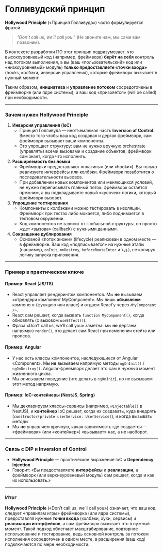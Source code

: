 # Голливудский принцип

**Hollywood Principle** («Принцип Голливуда») часто формулируется фразой

> _"Don’t call us, we’ll call you."_ (Не звоните нам, мы сами вам позвоним).

В контексте разработки ПО этот принцип подразумевает, что высокоуровневый код (например, фреймворк) **берёт на себя** контроль над потоком выполнения, а вы (ваш «пользовательский» код или «низкоуровневый» модуль) **только предоставляете «точки входа»** (hooks, колбэки, инверсии управления), которые фреймворк вызывает в нужный момент.

Таким образом, **инициатива** и **управление потоком** сосредоточены в фреймворке (или ядре системы), а ваш код «призовётся» (will be called) при необходимости.

***

### Зачем нужен Hollywood Principle

1. **Инверсия управления (IoC)**
   * Принцип Голливуда — неотъемлемая часть **Inversion of Control**. Вместо того чтобы ваш код создавал и дергал фреймворк, сам фреймворк вызывает ваши компоненты.
   * Это упрощает структуру: вам не нужно вручную orchestrate (управлять) всеми вызовами и создание объектов; фреймворк сам знает, когда что исполнить.
2. **Расширяемость без ломки**
   * Фреймворки предоставляют «плагины» (или «hookи»). Вы только реализуете интерфейсы или колбэки. Фреймворк позаботится о последовательности вызовов.
   * При добавлении новых компонентов или меняющихся условий, не нужно переписывать главный поток: фреймворк остаётся прежним, а вы подкладываете новый «кусочек» логики, который фреймворк вызовет.
3. **Упрощение тестирования**
   * Компоненты с колбэками можно тестировать в изоляции. Фреймворк при тестах либо мокается, либо поднимается в тестовом окружении.
   * Код компонентов не зависит от глобальной структуры, он просто ждет «вызова» (callback) с нужными данными.
4. **Сокращение дублирования**
   * Основной «поток жизни» (lifecycle) реализован в одном месте — в фреймворке. Ваш код «подписывается» на нужные этапы (например, `onInit`, `onDestroy`, `beforeRouteEnter` и т.д.), не копируя логику запуска приложения.

***

### Пример в практическом ключе

#### Пример: React (JS/TS)

* React управляет рендерингом компонентов. Мы **не** вызываем «отрендери компонент MyComponent». Мы лишь **объявляем** компонент (функцию или класс) и отдаем React’у через `<MyComponent />`.
* React сам решает, когда вызвать `function MyComponent()`, когда обновлять (с вызовом `useEffect()`).
* Фраза «Don’t call us, we’ll call you» заметна: мы **не** дергаем напрямую `render()`, это делает сам React при изменении стейта или пропсов.

#### Пример: Angular

* У нас есть классы компонентов, наследующиеся от Angular «Component». Мы **не** вызываем напрямую методы `ngOnInit()` / `ngOnDestroy()`. Angular-фреймворк делает это сам в нужный момент жизненного цикла.
* Мы описываем поведение (что делать в `ngOnInit`), но не вызываем этот метод напрямую.

#### Пример: IoC-контейнеры (NestJS, Spring)

* Мы декларируем классы-сервисы (например, `@Injectable()` в NestJS), и **контейнер** IoC решает, когда их создавать, куда внедрять (`constructor(private userService: UserService)`), и когда вызывать методы.
* Мы **не** управляем вручную, какая зависимость где создается — «фреймворк» (или «контейнер») «вызывает» нас, а не наоборот.

***

### Связь с DIP и Inversion of Control

* **Hollywood Principle** — практическое выражение IoC и **Dependency Injection**.
* Говорит: «Вы предоставляете **интерфейсы** и **реализации**, а фреймворк (или верхнеуровневый модуль) сам решает, когда и как их использовать.»

***

### Итог

**Hollywood Principle** («Don’t call us, we’ll call you») означает, что ваш код следует «правилам игры» фреймворка (или ядра системы), предоставляя нужные **точки входа** (колбэки, хуки, сервисы) и **реализации интерфейсов**, а сам фреймворк вызывает это в нужный момент. Такой подход облегчает масштабирование, повторное использование и тестирование, ведь основной контроль за потоком исполнения сосредоточен в одном месте, а расширения (ваш код) подключаются по мере необходимости.
